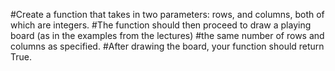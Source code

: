 #Create a function that takes in two parameters: rows, and columns, both of which are integers. 
#The function should then proceed to draw a playing board (as in the examples from the lectures) 
#the same number of rows and columns as specified. 
#After drawing the board, your function should return True.
